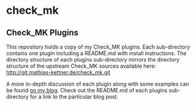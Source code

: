 # check_mk

## Check_MK Plugins

This repository holds a copy of my Check_MK plugins. Each sub-directory contains
one plugin including a README.md with install instructions. The directory structure
of each plugins sub-directory mirrors the directory structure of the upstream
Check_MK sources available here: <http://git.mathias-kettner.de/check_mk.git>

A more in-depth discussion of each plugin along with some examples can be found
[on my blog](https://www.bityard.org/). Check out the README.md of each plugins
sub-directory for a link to the particular blog post.
